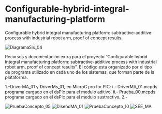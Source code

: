 # Configurable-hybrid-integral-manufacturing-platform
 Configurable  hybrid integral manufacturing platform: subtractive-additive process with industrial robot arm, proof of concept results.
 
![DiagramaSis_04](https://github.com/OzkarMolotla/Configurable-hybrid-integral-manufacturing-platform/assets/145061621/7da5e037-9c11-45d6-b842-1670383b37c3)

Recursos y documentación extra para el proyecto “Configurable  hybrid integral manufacturing platform: subtractive-additive process with industrial robot arm, proof of concept results”. El código esta organizado por el tipo de programa utilizado en cada uno de los sistemas, que forman parte de la plataforma.

1.-DriverMA_01 y DriverMs_01, en MicroC pro for PIC:
      i.- DriverMA_01.mcpds programa cargado en el dsPIc para el modulo aditivo.
      ii.- Prueba_00.mcpds  programa cargado en el dsPIc para el modulo sustractivo.
2.-       


![PruebaConcepto_05](https://github.com/OzkarMolotla/Configurable-hybrid-integral-manufacturing-platform/assets/145061621/f66030af-1156-4e62-94fd-032c5cd69603)
![DiseñoMA_01](https://github.com/OzkarMolotla/Configurable-hybrid-integral-manufacturing-platform/assets/145061621/a98f0792-5311-4012-82d1-7c8b5fd0ed0f)
![PruebaConcepto_10](https://github.com/OzkarMolotla/Configurable-hybrid-integral-manufacturing-platform/assets/145061621/3c09c28b-2f9c-4116-b6b4-c728fb69ab29)
![SEE_MA](https://github.com/OzkarMolotla/Configurable-hybrid-integral-manufacturing-platform/assets/145061621/75116db0-5443-4c7d-8031-19c97d6c63f5)
